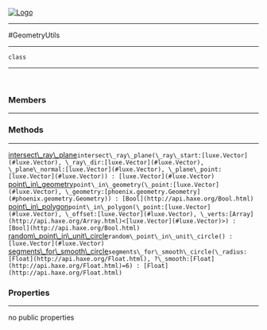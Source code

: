
[![Logo](../../../images/logo.png)](../../../api/index.html)

---



#GeometryUtils



---

`class`
<span class="meta">

</span>


---

&nbsp;
&nbsp;

<h3>Members</h3> <hr/>

<h3>Methods</h3> <hr/><span class="method apipage">
            <a name="intersect_ray_plane"><a class="lift" href="#intersect_ray_plane">intersect\_ray\_plane</a></a><code class="signature apipage">intersect\_ray\_plane(\_ray\_start:<span>[luxe.Vector](#luxe.Vector)</span>, \_ray\_dir:<span>[luxe.Vector](#luxe.Vector)</span>, \_plane\_normal:<span>[luxe.Vector](#luxe.Vector)</span>, \_plane\_point:<span>[luxe.Vector](#luxe.Vector)</span>) : [luxe.Vector](#luxe.Vector)</code><br/><span class="small_desc_flat"></span>
        </span>
    <span class="method apipage">
            <a name="point_in_geometry"><a class="lift" href="#point_in_geometry">point\_in\_geometry</a></a><code class="signature apipage">point\_in\_geometry(\_point:<span>[luxe.Vector](#luxe.Vector)</span>, \_geometry:<span>[phoenix.geometry.Geometry](#phoenix.geometry.Geometry)</span>) : [Bool](http://api.haxe.org/Bool.html)</code><br/><span class="small_desc_flat"></span>
        </span>
    <span class="method apipage">
            <a name="point_in_polygon"><a class="lift" href="#point_in_polygon">point\_in\_polygon</a></a><code class="signature apipage">point\_in\_polygon(\_point:<span>[luxe.Vector](#luxe.Vector)</span>, \_offset:<span>[luxe.Vector](#luxe.Vector)</span>, \_verts:<span>[Array](http://api.haxe.org/Array.html)&lt;[luxe.Vector](#luxe.Vector)&gt;</span>) : [Bool](http://api.haxe.org/Bool.html)</code><br/><span class="small_desc_flat"></span>
        </span>
    <span class="method apipage">
            <a name="random_point_in_unit_circle"><a class="lift" href="#random_point_in_unit_circle">random\_point\_in\_unit\_circle</a></a><code class="signature apipage">random\_point\_in\_unit\_circle() : [luxe.Vector](#luxe.Vector)</code><br/><span class="small_desc_flat"></span>
        </span>
    <span class="method apipage">
            <a name="segments_for_smooth_circle"><a class="lift" href="#segments_for_smooth_circle">segments\_for\_smooth\_circle</a></a><code class="signature apipage">segments\_for\_smooth\_circle(\_radius:<span>[Float](http://api.haxe.org/Float.html)</span>, ?\_smooth:<span>[Float](http://api.haxe.org/Float.html)=6</span>) : [Float](http://api.haxe.org/Float.html)</code><br/><span class="small_desc_flat"></span>
        </span>
    

<h3>Properties</h3> <hr/>no public properties

&nbsp;
&nbsp;
&nbsp;